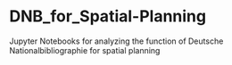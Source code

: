 # DNB_for_Spatial-Planning
Jupyter Notebooks for analyzing the function of Deutsche Nationalbibliographie for spatial planning 
